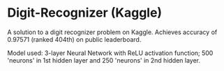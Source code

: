 # Digit-Recognizer (Kaggle)


A solution to a digit recognizer problem on Kaggle. Achieves accuracy of
0.97571 (ranked 404th) on public leaderboard.

Model used: 3-layer Neural Network with ReLU activation function; 500 'neurons' in 1st hidden layer and
250 'neurons' in 2nd hidden layer.
